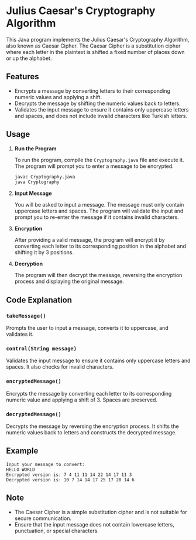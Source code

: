 # Julius Caesar's Cryptography Algorithm

This Java program implements the Julius Caesar's Cryptography Algorithm, also known as Caesar Cipher. The Caesar Cipher is a substitution cipher where each letter in the plaintext is shifted a fixed number of places down or up the alphabet.

## Features

- Encrypts a message by converting letters to their corresponding numeric values and applying a shift.
- Decrypts the message by shifting the numeric values back to letters.
- Validates the input message to ensure it contains only uppercase letters and spaces, and does not include invalid characters like Turkish letters.

## Usage

1. **Run the Program**

   To run the program, compile the `Cryptography.java` file and execute it. The program will prompt you to enter a message to be encrypted.

   ```sh
   javac Cryptography.java
   java Cryptography
   ```

2. **Input Message**

   You will be asked to input a message. The message must only contain uppercase letters and spaces. The program will validate the input and prompt you to re-enter the message if it contains invalid characters.

3. **Encryption**

   After providing a valid message, the program will encrypt it by converting each letter to its corresponding position in the alphabet and shifting it by 3 positions.

4. **Decryption**

   The program will then decrypt the message, reversing the encryption process and displaying the original message.

## Code Explanation

### `takeMessage()`
Prompts the user to input a message, converts it to uppercase, and validates it.

### `control(String message)`
Validates the input message to ensure it contains only uppercase letters and spaces. It also checks for invalid characters.

### `encryptedMessage()`
Encrypts the message by converting each letter to its corresponding numeric value and applying a shift of 3. Spaces are preserved.

### `decryptedMessage()`
Decrypts the message by reversing the encryption process. It shifts the numeric values back to letters and constructs the decrypted message.

## Example

```
Input your message to convert:
HELLO WORLD
Encrypted version is: 7 4 11 11 14 22 14 17 11 3
Decrypted version is: 10 7 14 14 17 25 17 20 14 6
```

## Note

- The Caesar Cipher is a simple substitution cipher and is not suitable for secure communication.
- Ensure that the input message does not contain lowercase letters, punctuation, or special characters.
